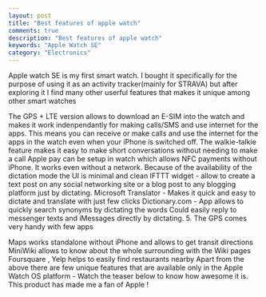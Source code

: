 ```yaml
---
layout: post
title: "Best features of apple watch"
comments: true
description: "Best features of apple watch"
keywords: "Apple Watch SE"
category: "Electronics"
---
```


Apple watch SE is my first smart watch. I bought it specifically for the purpose of using it as an activity tracker(mainly for STRAVA) but after exploring it I find many other userful features that makes it unique among other smart watches

The GPS + LTE version allows to download an E-SIM into the watch and makes it work indenpendantly for making calls/SMS and use internet for the apps. This means you can receive or make calls and use the internet for the apps in the watch even when your iPhone is switched off.
The walkie-talkie feature makes it easy to make short conversations without needing to make a call
Apple pay can be setup in watch which allows NFC payments without iPhone. It works even without a network.
Because of the availability of the dictation mode the UI is minimal and clean
‎IFTTT widget - allow to create a text post on any social networking site or a blog post to any blogging platform just by dictating.
Microsoft Translator - Makes it quick and easy to dictate and translate with just few clicks
Dictionary.com - App allows to quickly search synonyms by dictating the words
Could easily reply to messenger texts and iMessages directly by dictating.
5. The GPS comes very handy with few apps

Maps works standalone without iPhone and allows to get transit directions
MiniWiki allows to know about the whole surrounding with the Wiki pages
Foursquare , Yelp helps to easily find restaurants nearby
Apart from the above there are few unique features that are available only in the Apple Watch OS platform - Watch the teaser below to know how awesome it is. This product has made me a fan of Apple !
